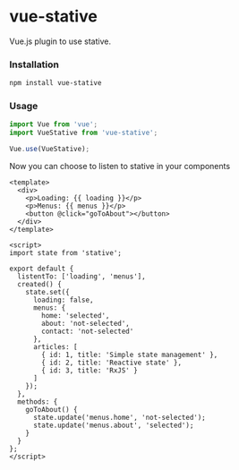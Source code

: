 # vue-stative

Vue.js plugin to use stative.

### Installation

```sh
npm install vue-stative
```

### Usage

```ts
import Vue from 'vue';
import VueStative from 'vue-stative';

Vue.use(VueStative);
```

Now you can choose to listen to stative in your components

```vue
<template>
  <div>
    <p>Loading: {{ loading }}</p>
    <p>Menus: {{ menus }}</p>
    <button @click="goToAbout"></button>
  </div>
</template>

<script>
import state from 'stative';

export default {
  listentTo: ['loading', 'menus'],
  created() {
    state.set({
      loading: false,
      menus: {
        home: 'selected',
        about: 'not-selected',
        contact: 'not-selected'
      },
      articles: [
        { id: 1, title: 'Simple state management' },
        { id: 2, title: 'Reactive state' },
        { id: 3, title: 'RxJS' }
      ]
    });
  },
  methods: {
    goToAbout() {
      state.update('menus.home', 'not-selected');
      state.update('menus.about', 'selected');
    }
  }
};
</script>
```
